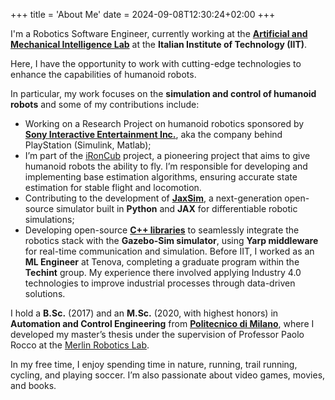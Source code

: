 +++
title = 'About Me'
date = 2024-09-08T12:30:24+02:00
+++

I'm a Robotics Software Engineer, currently working at the [**Artificial and Mechanical Intelligence Lab**](https://ami.iit.it/it/) at the **Italian Institute of Technology (IIT)**.

Here, I have the opportunity to work with cutting-edge technologies to enhance the capabilities of humanoid robots.

In particular, my work focuses on the **simulation and control of humanoid robots** and some of my contributions include:

- Working on a Research Project on humanoid robotics sponsored by [**Sony Interactive Entertainment Inc.**](https://sonyinteractive.com/en/), aka the company behind PlayStation (Simulink, Matlab);
- I’m part of the [iRonCub]([url](https://ami.iit.it/it/aerial-humanoid-robotics)) project, a pioneering project that aims to give humanoid robots the ability to fly. I’m responsible for developing and implementing base estimation algorithms, ensuring accurate state estimation for stable flight and locomotion.
- Contributing to the development of [**JaxSim**](https://github.com/ami-iit/jaxsim), a next-generation open-source simulator built in **Python** and **JAX** for differentiable robotic simulations;
- Developing open-source [**C++ libraries**](https://github.com/robotology/gz-sim-yarp-plugins) to seamlessly integrate the robotics stack with the **Gazebo-Sim simulator**, using **Yarp middleware** for real-time communication and simulation.
Before IIT, I worked as an **ML Engineer** at Tenova, completing a graduate program within the **Techint** group. My experience there involved applying Industry 4.0 technologies to improve industrial processes through data-driven solutions.

I hold a **B.Sc.** (2017) and an **M.Sc.** (2020, with highest honors) in **Automation and Control Engineering** from [**Politecnico di Milano**](https://www.polimi.it/), where I developed my master’s thesis under the supervision of Professor Paolo Rocco at the [Merlin Robotics Lab](http://merlin.deib.polimi.it/).

In my free time, I enjoy spending time in nature, running, trail running, cycling, and playing soccer. I’m also passionate about video games, movies, and books.

